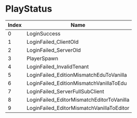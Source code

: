 # PlayStatus

Index | Name
--- | ---
0 | LoginSuccess
1 | LoginFailed_ClientOld
2 | LoginFailed_ServerOld
3 | PlayerSpawn
4 | LoginFailed_InvalidTenant
5 | LoginFailed_EditionMismatchEduToVanilla
6 | LoginFailed_EditionMismatchVanillaToEdu
7 | LoginFailed_ServerFullSubClient
8 | LoginFailed_EditorMismatchEditorToVanilla
9 | LoginFailed_EditorMismatchVanillaToEditor
